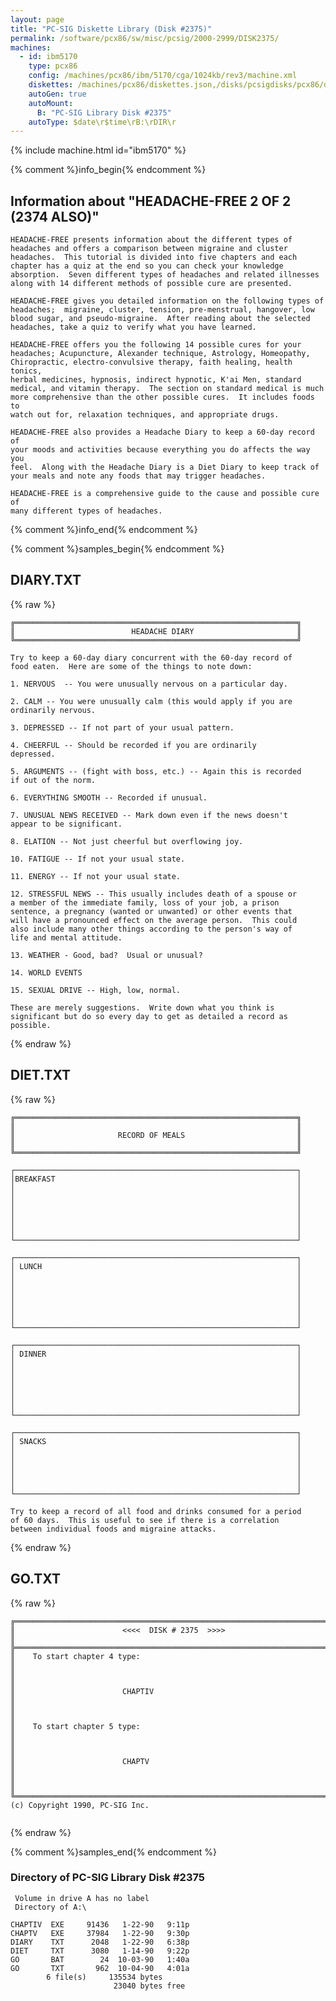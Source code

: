 ```yaml
---
layout: page
title: "PC-SIG Diskette Library (Disk #2375)"
permalink: /software/pcx86/sw/misc/pcsig/2000-2999/DISK2375/
machines:
  - id: ibm5170
    type: pcx86
    config: /machines/pcx86/ibm/5170/cga/1024kb/rev3/machine.xml
    diskettes: /machines/pcx86/diskettes.json,/disks/pcsigdisks/pcx86/diskettes.json
    autoGen: true
    autoMount:
      B: "PC-SIG Library Disk #2375"
    autoType: $date\r$time\rB:\rDIR\r
---
```


{% include machine.html id="ibm5170" %}

{% comment %}info_begin{% endcomment %}

## Information about "HEADACHE-FREE 2 OF 2 (2374 ALSO)"

    HEADACHE-FREE presents information about the different types of
    headaches and offers a comparison between migraine and cluster
    headaches.  This tutorial is divided into five chapters and each
    chapter has a quiz at the end so you can check your knowledge
    absorption.  Seven different types of headaches and related illnesses
    along with 14 different methods of possible cure are presented.
    
    HEADACHE-FREE gives you detailed information on the following types of
    headaches;  migraine, cluster, tension, pre-menstrual, hangover, low
    blood sugar, and pseudo-migraine.  After reading about the selected
    headaches, take a quiz to verify what you have learned.
    
    HEADACHE-FREE offers you the following 14 possible cures for your
    headaches; Acupuncture, Alexander technique, Astrology, Homeopathy,
    Chiropractic, electro-convulsive therapy, faith healing, health tonics,
    herbal medicines, hypnosis, indirect hypnotic, K'ai Men, standard
    medical, and vitamin therapy.  The section on standard medical is much
    more comprehensive than the other possible cures.  It includes foods to
    watch out for, relaxation techniques, and appropriate drugs.
    
    HEADACHE-FREE also provides a Headache Diary to keep a 60-day record of
    your moods and activities because everything you do affects the way you
    feel.  Along with the Headache Diary is a Diet Diary to keep track of
    your meals and note any foods that may trigger headaches.
    
    HEADACHE-FREE is a comprehensive guide to the cause and possible cure of
    many different types of headaches.
{% comment %}info_end{% endcomment %}

{% comment %}samples_begin{% endcomment %}

## DIARY.TXT

{% raw %}
```
╔═══════════════════════════════════════════════════════════════╗
║                          HEADACHE DIARY                       ║
╚═══════════════════════════════════════════════════════════════╝

Try to keep a 60-day diary concurrent with the 60-day record of
food eaten.  Here are some of the things to note down:

1. NERVOUS  -- You were unusually nervous on a particular day.  

2. CALM -- You were unusually calm (this would apply if you are
ordinarily nervous.
 
3. DEPRESSED -- If not part of your usual pattern.

4. CHEERFUL -- Should be recorded if you are ordinarily
depressed.

5. ARGUMENTS -- (fight with boss, etc.) -- Again this is recorded
if out of the norm.

6. EVERYTHING SMOOTH -- Recorded if unusual.

7. UNUSUAL NEWS RECEIVED -- Mark down even if the news doesn't
appear to be significant.

8. ELATION -- Not just cheerful but overflowing joy.

10. FATIGUE -- If not your usual state.

11. ENERGY -- If not your usual state.

12. STRESSFUL NEWS -- This usually includes death of a spouse or
a member of the immediate family, loss of your job, a prison
sentence, a pregnancy (wanted or unwanted) or other events that
will have a pronounced effect on the average person.  This could
also include many other things according to the person's way of
life and mental attitude.

13. WEATHER - Good, bad?  Usual or unusual?  

14. WORLD EVENTS 

15. SEXUAL DRIVE -- High, low, normal.

These are merely suggestions.  Write down what you think is
significant but do so every day to get as detailed a record as
possible.
```
{% endraw %}

## DIET.TXT

{% raw %}
```
╔═══════════════════════════════════════════════════════════════╗
║                                                               ║
║                       RECORD OF MEALS                         ║
║                                                               ║
╚═══════════════════════════════════════════════════════════════╝

┌───────────────────────────────────────────────────────────────┐
│BREAKFAST                                                      │
│                                                               │
│                                                               │
│                                                               │
│                                                               │
│                                                               │
│                                                               │
└───────────────────────────────────────────────────────────────┘

┌───────────────────────────────────────────────────────────────┐
│ LUNCH                                                         │
│                                                               │
│                                                               │
│                                                               │
│                                                               │
│                                                               │
│                                                               │
└───────────────────────────────────────────────────────────────┘
                                                                 
┌───────────────────────────────────────────────────────────────┐
│ DINNER                                                        │
│                                                               │
│                                                               │
│                                                               │
│                                                               │
│                                                               │
│                                                               │
└───────────────────────────────────────────────────────────────┘

┌───────────────────────────────────────────────────────────────┐
│ SNACKS                                                        │
│                                                               │
│                                                               │
│                                                               │
│                                                               │
│                                                               │
└───────────────────────────────────────────────────────────────┘

Try to keep a record of all food and drinks consumed for a period
of 60 days.  This is useful to see if there is a correlation
between individual foods and migraine attacks.

```
{% endraw %}

## GO.TXT

{% raw %}
```
╔═════════════════════════════════════════════════════════════════════════╗
║                        <<<<  DISK # 2375  >>>>                          ║
╠═════════════════════════════════════════════════════════════════════════╣
║    To start chapter 4 type:                                             ║
║                                                                         ║
║                        CHAPTIV                                          ║
║                                                                         ║
║    To start chapter 5 type:                                             ║
║                                                                         ║
║                        CHAPTV                                           ║
║                                                                         ║
╚═════════════════════════════════════════════════════════════════════════╝
(c) Copyright 1990, PC-SIG Inc.


```
{% endraw %}

{% comment %}samples_end{% endcomment %}

### Directory of PC-SIG Library Disk #2375

     Volume in drive A has no label
     Directory of A:\

    CHAPTIV  EXE     91436   1-22-90   9:11p
    CHAPTV   EXE     37984   1-22-90   9:30p
    DIARY    TXT      2048   1-22-90   6:38p
    DIET     TXT      3080   1-14-90   9:22p
    GO       BAT        24  10-03-90   1:40a
    GO       TXT       962  10-04-90   4:01a
            6 file(s)     135534 bytes
                           23040 bytes free
